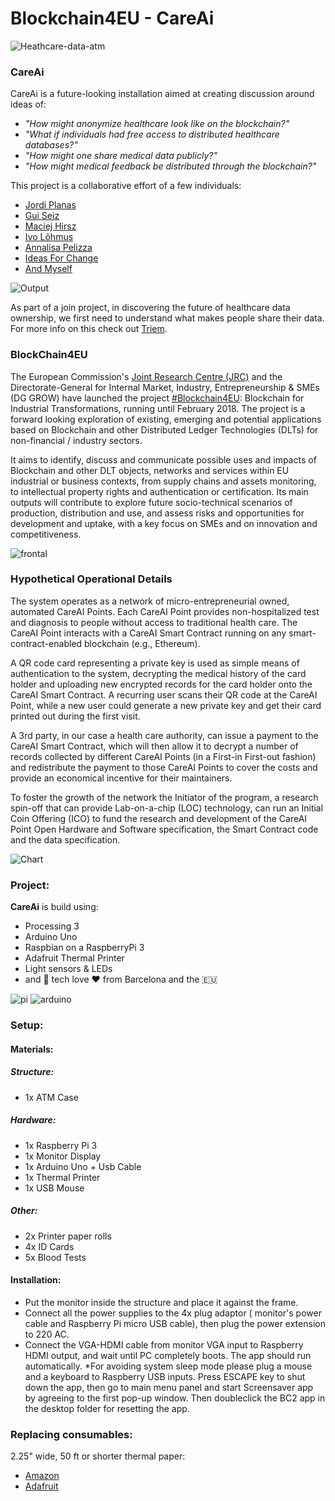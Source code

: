 # Blockchain4EU - CareAi
![Heathcare-data-atm](https://github.com/Lucaslpena/CareAi-blockchain4eu/blob/master/pix/_DSC4342.jpg)
### CareAi
CareAi is a future-looking installation aimed at creating discussion around ideas of:
 * _"How might anonymize healthcare look like on the blockchain?"_
 * _"What if individuals had free access to distributed healthcare databases?"_ 
 * _"How might one share medical data publicly?"_ 
 * _"How might medical feedback be distributed through the blockchain?"_

This project is a collaborative effort of a few individuals:
* [Jordi Planas](http://vimod.net/en/)
* [Gui Seiz](http://cargocollective.com/seiz)
* [Maciej Hirsz](https://github.com/maciejhirsz)
* [Ivo Lõhmus](https://apidaysnordic.github.io/2016/03/23/ivo-lohmus.html)
* [Annalisa Pelizza](https://www.utwente.nl/en/bms/steps/staff/pelizza/)
* [Ideas For Change](https://www.ideasforchange.com/)
* [And Myself](http://lucaslorenzopena.com/)

![Output](https://github.com/Lucaslpena/CareAi-blockchain4eu/blob/master/pix/_DSC4349.jpg)

As part of a join project, in discovering the future of healthcare data ownership, we first need to understand what makes people share their data. For more info on this check out [Triem](https://www.ideasforchange.com/triem/).

### BlockChain4EU

The European Commission's [Joint Research Centre (JRC)](https://ec.europa.eu/jrc/en/about/jrc-in-brief) and the Directorate-General for Internal Market, Industry,
Entrepreneurship & SMEs (DG GROW) have launched the project [#Blockchain4EU](https://twitter.com/hashtag/blockchain4eu?lang=en): Blockchain for Industrial
Transformations, running until February 2018. The project is a forward looking exploration of existing, emerging and
potential applications based on Blockchain and other Distributed Ledger Technologies (DLTs) for non-financial / industry
sectors.

It aims to identify, discuss and communicate possible uses and impacts of Blockchain and other DLT objects, networks and services within EU industrial or business contexts, from supply chains and assets monitoring, to intellectual property rights and authentication or certification. Its main outputs will contribute to explore future socio-technical scenarios of production, distribution and use, and assess risks and opportunities for development and uptake, with a key focus on SMEs and on innovation and competitiveness.

![frontal](https://github.com/Lucaslpena/CareAi-blockchain4eu/blob/master/pix/_DSC4336.jpg)

### Hypothetical Operational Details
The system operates as a network of micro-entrepreneurial owned, automated CareAI Points. Each CareAI Point provides non-hospitalized test and diagnosis to people without access to traditional health care. The CareAI Point interacts with a CareAI Smart Contract running on any smart-contract-enabled blockchain (e.g., Ethereum).

A QR code card representing a private key is used as simple means of authentication to the system, decrypting the medical history of the card holder and uploading new encrypted records for the card holder onto the CareAI Smart Contract. A recurring user scans their QR code at the CareAI Point, while a new user could generate a new private key and get their card printed out during the first visit.

A 3rd party, in our case a health care authority, can issue a payment to the CareAI Smart Contract, which will then allow it to decrypt a number of records collected by different CareAI Points (in a First-in First-out fashion) and redistribute the payment to those CareAI Points to cover the costs and provide an economical incentive for their maintainers.

To foster the growth of the network the Initiator of the program, a research spin-off that can provide Lab-on-a-chip (LOC) technology, can run an Initial Coin Offering (ICO) to fund the research and development of the CareAI Point Open Hardware and Software specification, the Smart Contract code and the data specification.

![Chart](https://github.com/Lucaslpena/CareAi-blockchain4eu/blob/master/pix/Image.png)


### Project:
**CareAi** is build using: 
* Processing 3
* Arduino Uno
* Raspbian on a RaspberryPi 3
* Adafruit Thermal Printer
* Light sensors & LEDs
* and 🤖 tech love ❤️ from Barcelona and the 🇪🇺

![pi](https://github.com/Lucaslpena/CareAi-blockchain4eu/blob/master/pix/IMG_4092.jpg)
![arduino](https://github.com/Lucaslpena/CareAi-blockchain4eu/blob/master/pix/IMG_4096.jpg)

### Setup:
#### Materials:
##### Structure:
* 1x ATM Case

##### Hardware:
* 1x Raspberry Pi 3
* 1x Monitor Display
* 1x Arduino Uno + Usb Cable
* 1x Thermal Printer
* 1x USB Mouse

##### Other:
* 2x Printer paper rolls
* 4x ID Cards
* 5x Blood Tests

#### Installation:
* Put the monitor inside the structure and place it against the frame.
* Connect all the power supplies to the 4x plug adaptor ( monitor's power cable and Raspberry Pi micro USB cable), then plug the power extension to 220 AC.
* Connect the VGA-HDMI cable from monitor VGA input to Raspberry HDMI output, and wait until PC completely boots. The app should run automatically.
*For avoiding system sleep mode please plug a mouse and a keyboard to Raspberry USB inputs. Press ESCAPE key to shut down the app, then go to main menu panel and start Screensaver app by agreeing to the first pop-up window. Then doubleclick the BC2 app in the desktop folder for resetting the app.

### Replacing consumables:
2.25" wide, 50 ft or shorter thermal paper:
* [Amazon](https://www.amazon.com/s/ref=nb_sb_noss?url=search-alias%3Doffice-products&field-keywords=thermal+paper+2%2C25+50&rh=n%3A1064954%2Ck%3Athermal+paper+2%5Cc25+50)
* [Adafruit](https://www.adafruit.com/product/599)
